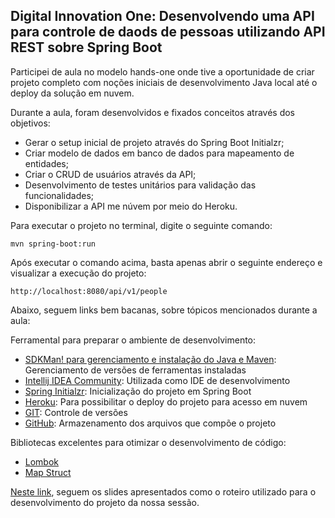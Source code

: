 <h2>Digital Innovation One: Desenvolvendo uma API para controle de daods de pessoas utilizando API REST sobre Spring Boot</h2>

Participei de aula no modelo hands-one onde tive a oportunidade de criar projeto completo com noções iniciais de desenvolvimento Java local até o deploy da solução em nuvem.

Durante a aula, foram desenvolvidos e fixados conceitos através dos objetivos:
* Gerar o setup inicial de projeto através do Spring Boot Initialzr;
* Criar modelo de dados em banco de dados para mapeamento de entidades;
* Criar o CRUD de usuários através da API;
* Desenvolvimento de testes unitários para validação das funcionalidades;
* Disponibilizar a API me núvem por meio do Heroku.

Para executar o projeto no terminal, digite o seguinte comando:

```shell script
mvn spring-boot:run 
```

Após executar o comando acima, basta apenas abrir o seguinte endereço e visualizar a execução do projeto:

```
http://localhost:8080/api/v1/people
```


Abaixo, seguem links bem bacanas, sobre tópicos mencionados durante a aula:

Ferramental para preparar o ambiente de desenvolvimento:
* [SDKMan! para gerenciamento e instalação do Java e Maven](https://sdkman.io/): Gerenciamento de versões de ferramentas instaladas
* [Intellij IDEA Community](https://www.jetbrains.com/idea/download): Utilizada como IDE de desenvolvimento
* [Spring Initialzr](https://start.spring.io/): Inicialização do projeto em Spring Boot
* [Heroku](https://www.heroku.com/): Para possibilitar o deploy do projeto para acesso em nuvem
* [GIT](https://git-scm.com/): Controle de versões
* [GitHub](http://github.com/): Armazenamento dos arquivos que compõe o projeto



Bibliotecas excelentes para otimizar o desenvolvimento de código:
* [Lombok](https://projectlombok.org/)
* [Map Struct](https://mapstruct.org/)

[Neste link](https://drive.google.com/file/d/1crVPOVl6ok2HeYjh3fjQuGQn2lDZVHrn/view?usp=sharing), seguem os slides apresentados como o roteiro utilizado para o desenvolvimento do projeto da nossa sessão.



